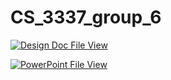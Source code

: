 # CS_3337_group_6

[![Design Doc File View](https://img.shields.io/badge/Design%20Doc-Click%20Here%20to%20View-blue.svg)](https://docs.google.com/document/d/1Dr_1MZnL9rZPecDvHnS8ABgC-e1HvsKd/edit)

[![PowerPoint File View](https://img.shields.io/badge/Power%20Point%20Presentation-Click%20Here%20to%20View-orange.svg)]([https://docs.google.com/document/d/1Dr_1MZnL9rZPecDvHnS8ABgC-e1HvsKd/edit](https://csula-my.sharepoint.com/:p:/r/personal/ksanch183_calstatela_edu/Documents/group6Proposal.pptx?d=wfae219d55f694f218bf26f30ded1eb37&csf=1&web=1&e=pMQ3wl))

